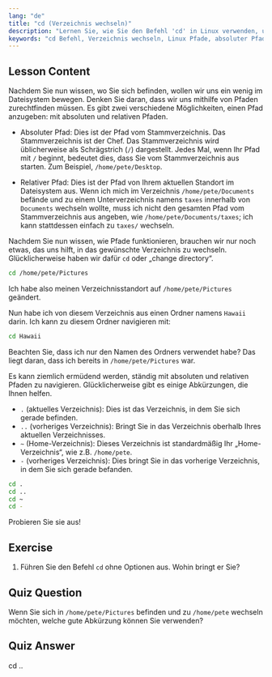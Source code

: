 ```yaml
---
lang: "de"
title: "cd (Verzeichnis wechseln)"
description: "Lernen Sie, wie Sie den Befehl 'cd' in Linux verwenden, um Verzeichnisse zu navigieren. Verstehen Sie absolute, relative Pfade und nützliche Abkürzungen. Beginnen Sie Ihre Linux-Reise!"
keywords: "cd Befehl, Verzeichnis wechseln, Linux Pfade, absoluter Pfad, relativer Pfad, Linux Tutorial, Linux für Anfänger, Linux Navigation"
---
```


## Lesson Content

Nachdem Sie nun wissen, wo Sie sich befinden, wollen wir uns ein wenig im Dateisystem bewegen. Denken Sie daran, dass wir uns mithilfe von Pfaden zurechtfinden müssen. Es gibt zwei verschiedene Möglichkeiten, einen Pfad anzugeben: mit absoluten und relativen Pfaden.

- Absoluter Pfad: Dies ist der Pfad vom Stammverzeichnis. Das Stammverzeichnis ist der Chef. Das Stammverzeichnis wird üblicherweise als Schrägstrich (`/`) dargestellt. Jedes Mal, wenn Ihr Pfad mit `/` beginnt, bedeutet dies, dass Sie vom Stammverzeichnis aus starten. Zum Beispiel, `/home/pete/Desktop`.

- Relativer Pfad: Dies ist der Pfad von Ihrem aktuellen Standort im Dateisystem aus. Wenn ich mich im Verzeichnis `/home/pete/Documents` befände und zu einem Unterverzeichnis namens `taxes` innerhalb von `Documents` wechseln wollte, muss ich nicht den gesamten Pfad vom Stammverzeichnis aus angeben, wie `/home/pete/Documents/taxes`; ich kann stattdessen einfach zu `taxes/` wechseln.

Nachdem Sie nun wissen, wie Pfade funktionieren, brauchen wir nur noch etwas, das uns hilft, in das gewünschte Verzeichnis zu wechseln. Glücklicherweise haben wir dafür `cd` oder „change directory“.

```bash
cd /home/pete/Pictures
```

Ich habe also meinen Verzeichnisstandort auf `/home/pete/Pictures` geändert.

Nun habe ich von diesem Verzeichnis aus einen Ordner namens `Hawaii` darin. Ich kann zu diesem Ordner navigieren mit:

```bash
cd Hawaii
```

Beachten Sie, dass ich nur den Namen des Ordners verwendet habe? Das liegt daran, dass ich bereits in `/home/pete/Pictures` war.

Es kann ziemlich ermüdend werden, ständig mit absoluten und relativen Pfaden zu navigieren. Glücklicherweise gibt es einige Abkürzungen, die Ihnen helfen.

- `.` (aktuelles Verzeichnis): Dies ist das Verzeichnis, in dem Sie sich gerade befinden.
- `..` (vorheriges Verzeichnis): Bringt Sie in das Verzeichnis oberhalb Ihres aktuellen Verzeichnisses.
- `~` (Home-Verzeichnis): Dieses Verzeichnis ist standardmäßig Ihr „Home-Verzeichnis“, wie z.B. `/home/pete`.
- `-` (vorheriges Verzeichnis): Dies bringt Sie in das vorherige Verzeichnis, in dem Sie sich gerade befanden.

```bash
cd .
cd ..
cd ~
cd -
```

Probieren Sie sie aus!

## Exercise

1. Führen Sie den Befehl `cd` ohne Optionen aus. Wohin bringt er Sie?

## Quiz Question

Wenn Sie sich in `/home/pete/Pictures` befinden und zu `/home/pete` wechseln möchten, welche gute Abkürzung können Sie verwenden?

## Quiz Answer

cd ..

